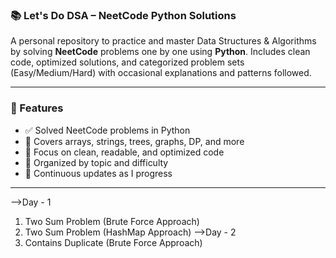 ### 📚 Let's Do DSA – NeetCode Python Solutions

A personal repository to practice and master Data Structures & Algorithms by solving **NeetCode** problems one by one using **Python**.
Includes clean code, optimized solutions, and categorized problem sets (Easy/Medium/Hard) with occasional explanations and patterns followed.

---

### 🔧 Features

* ✅ Solved NeetCode problems in Python
* 🔢 Covers arrays, strings, trees, graphs, DP, and more
* 🧠 Focus on clean, readable, and optimized code
* 📂 Organized by topic and difficulty
* 🚀 Continuous updates as I progress

---

-->Day - 1
   1. Two Sum Problem (Brute Force Approach)
   2. Two Sum Problem (HashMap Approach)
-->Day - 2
   1. Contains Duplicate (Brute Force Approach)
